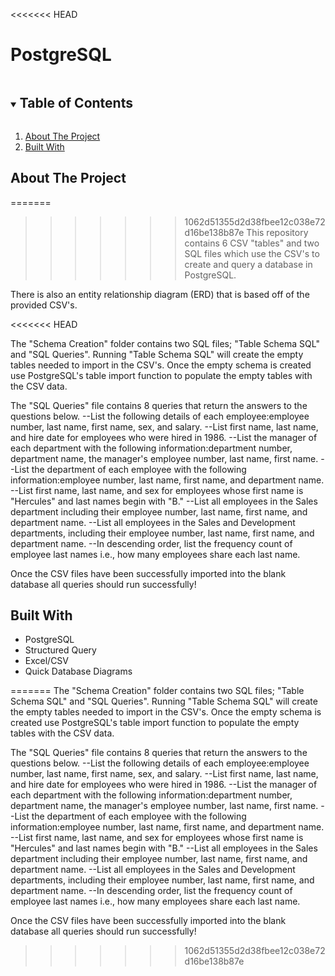 <<<<<<< HEAD
# PostgreSQL

<!--READ ME-->

<!-- TABLE OF CONTENTS -->
<details open="open">
  <summary><h2 style="display: inline-block">Table of Contents</h2></summary>
  <ol>
    <li>
      <a href="#about-the-project">About The Project</a>
    <li><a href="#built-with">Built With</a></li>
  </ol>
</details>

<!-- ABOUT THE PROJECT -->
## About The Project

=======
>>>>>>> 1062d51355d2d38fbee12c038e72d16be138b87e
This repository contains 6 CSV "tables" and two SQL files which use the CSV's to create and query a database in PostgreSQL.

There is also an entity relationship diagram (ERD) that is based off of the provided CSV's.

<<<<<<< HEAD

<!-- App Usage -->

The "Schema Creation" folder contains two SQL files; "Table Schema SQL" and "SQL Queries". Running "Table Schema SQL" will create the empty tables needed to import in the CSV's. Once the empty schema is created use PostgreSQL's table import function to populate the empty tables with the CSV data.

The "SQL Queries" file contains 8 queries that return the answers to the questions below. --List the following details of each employee:employee number, last name, first name, sex, and salary. --List first name, last name, and hire date for employees who were hired in 1986. --List the manager of each department with the following information:department number, department name, the manager's employee number, last name, first name. --List the department of each employee with the following information:employee number, last name, first name, and department name. --List first name, last name, and sex for employees whose first name is "Hercules" and last names begin with "B." --List all employees in the Sales department including their employee number, last name, first name, and department name. --List all employees in the Sales and Development departments, including their employee number, last name, first name, and department name. --In descending order, list the frequency count of employee last names i.e., how many employees share each last name.

Once the CSV files have been successfully imported into the blank database all queries should run successfully!

<!-- BUILT WITH -->
## Built With

* PostgreSQL
* Structured Query 
* Excel/CSV
* Quick Database Diagrams

=======
The "Schema Creation" folder contains two SQL files; "Table Schema SQL" and "SQL Queries".
Running "Table Schema SQL" will create the empty tables needed to import in the CSV's. Once the empty schema is created use PostgreSQL's table import function to populate the empty tables with the CSV data.

The "SQL Queries" file contains 8 queries that return the answers to the questions below.
  --List the following details of each employee:employee number, last name, first name, sex, and salary.
  --List first name, last name, and hire date for employees who were hired in 1986.
  --List the manager of each department with the following information:department number, department name, the manager's employee number, last name, first name.
  --List the department of each employee with the following information:employee number, last name, first name, and department name.
  --List first name, last name, and sex for employees whose first name is "Hercules" and last names begin with "B."
  --List all employees in the Sales department including their employee number, last name, first name, and department name.
  --List all employees in the Sales and Development departments, including their employee number, last name, first name, and department name.
  --In descending order, list the frequency count of employee last names i.e., how many employees share each last name.

Once the CSV files have been successfully imported into the blank database all queries should run successfully!
>>>>>>> 1062d51355d2d38fbee12c038e72d16be138b87e

